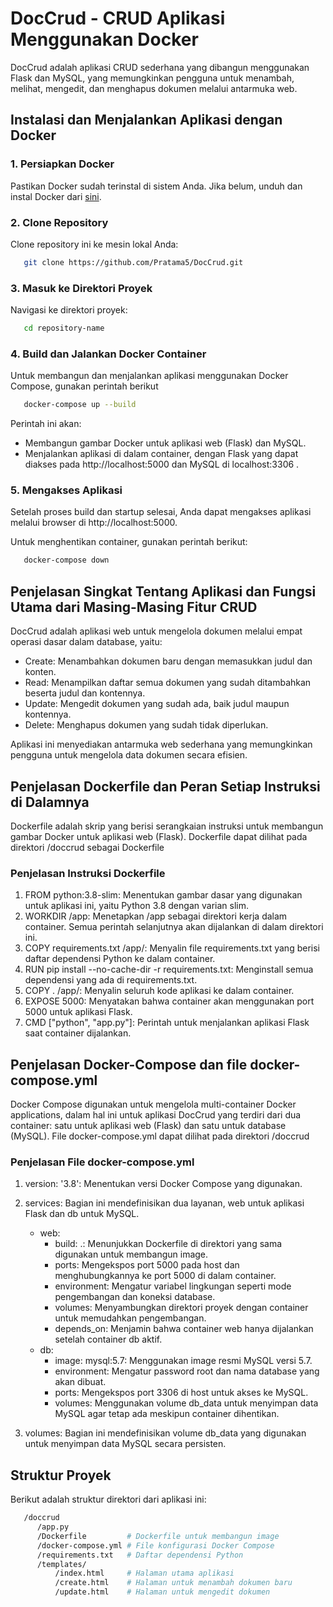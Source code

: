 # DocCrud - CRUD Aplikasi Menggunakan Docker

DocCrud adalah aplikasi CRUD sederhana yang dibangun menggunakan Flask dan MySQL, yang memungkinkan pengguna untuk menambah, melihat, mengedit, dan menghapus dokumen melalui antarmuka web.

## Instalasi dan Menjalankan Aplikasi dengan Docker

### 1. Persiapkan Docker
Pastikan Docker sudah terinstal di sistem Anda. Jika belum, unduh dan instal Docker dari [sini](https://www.docker.com/get-started).

### 2. Clone Repository
Clone repository ini ke mesin lokal Anda:
```bash
   git clone https://github.com/Pratama5/DocCrud.git
```

### 3. Masuk ke Direktori Proyek
Navigasi ke direktori proyek:
```bash
   cd repository-name
```

### 4. Build dan Jalankan Docker Container
Untuk membangun dan menjalankan aplikasi menggunakan Docker Compose, gunakan perintah berikut 
```bash
   docker-compose up --build
```
Perintah ini akan:

- Membangun gambar Docker untuk aplikasi web (Flask) dan MySQL.
- Menjalankan aplikasi di dalam container, dengan Flask yang dapat diakses pada http://localhost:5000 dan MySQL di localhost:3306 .

### 5. Mengakses Aplikasi
Setelah proses build dan startup selesai, Anda dapat mengakses aplikasi melalui browser di http://localhost:5000.

Untuk menghentikan container, gunakan perintah berikut:
```bash
   docker-compose down
```


## Penjelasan Singkat Tentang Aplikasi dan Fungsi Utama dari Masing-Masing Fitur CRUD
DocCrud adalah aplikasi web untuk mengelola dokumen melalui empat operasi dasar dalam database, yaitu:

- Create: Menambahkan dokumen baru dengan memasukkan judul dan konten.
- Read: Menampilkan daftar semua dokumen yang sudah ditambahkan beserta judul dan kontennya.
- Update: Mengedit dokumen yang sudah ada, baik judul maupun kontennya.
- Delete: Menghapus dokumen yang sudah tidak diperlukan.

Aplikasi ini menyediakan antarmuka web sederhana yang memungkinkan pengguna untuk mengelola data dokumen secara efisien.

## Penjelasan Dockerfile dan Peran Setiap Instruksi di Dalamnya
Dockerfile adalah skrip yang berisi serangkaian instruksi untuk membangun gambar Docker untuk aplikasi web (Flask).
Dockerfile dapat dilihat pada direktori /doccrud sebagai Dockerfile
### Penjelasan Instruksi Dockerfile
1. FROM python:3.8-slim: Menentukan gambar dasar yang digunakan untuk aplikasi ini, yaitu Python 3.8 dengan varian slim.
2. WORKDIR /app: Menetapkan /app sebagai direktori kerja dalam container. Semua perintah selanjutnya akan dijalankan di dalam direktori ini.
3. COPY requirements.txt /app/: Menyalin file requirements.txt yang berisi daftar dependensi Python ke dalam container.
4. RUN pip install --no-cache-dir -r requirements.txt: Menginstall semua dependensi yang ada di requirements.txt.
5. COPY . /app/: Menyalin seluruh kode aplikasi ke dalam container.
6. EXPOSE 5000: Menyatakan bahwa container akan menggunakan port 5000 untuk aplikasi Flask.
7. CMD ["python", "app.py"]: Perintah untuk menjalankan aplikasi Flask saat container dijalankan.

## Penjelasan Docker-Compose dan file docker-compose.yml
Docker Compose digunakan untuk mengelola multi-container Docker applications, dalam hal ini untuk aplikasi DocCrud yang terdiri dari dua container: satu untuk aplikasi web (Flask) dan satu untuk database (MySQL). 
File docker-compose.yml dapat dilihat pada direktori /doccrud

### Penjelasan File docker-compose.yml
1. version: '3.8': Menentukan versi Docker Compose yang digunakan.

2. services: Bagian ini mendefinisikan dua layanan, web untuk aplikasi Flask dan db untuk MySQL.
   * web:
      - build: .: Menunjukkan Dockerfile di direktori yang sama digunakan untuk membangun image. 
      - ports: Mengekspos port 5000 pada host dan menghubungkannya ke port 5000 di dalam container.
      - environment: Mengatur variabel lingkungan seperti mode pengembangan dan koneksi database.
      - volumes: Menyambungkan direktori proyek dengan container untuk memudahkan pengembangan.
      - depends_on: Menjamin bahwa container web hanya dijalankan setelah container db aktif.
   * db:
      - image: mysql:5.7: Menggunakan image resmi MySQL versi 5.7.
      - environment: Mengatur password root dan nama database yang akan dibuat.
      - ports: Mengekspos port 3306 di host untuk akses ke MySQL.
      - volumes: Menggunakan volume db_data untuk menyimpan data MySQL agar tetap ada meskipun container dihentikan.

3. volumes: Bagian ini mendefinisikan volume db_data yang digunakan untuk menyimpan data MySQL secara persisten.

## Struktur Proyek
Berikut adalah struktur direktori dari aplikasi ini:
```bash
   /doccrud
      /app.py
      /Dockerfile         # Dockerfile untuk membangun image
      /docker-compose.yml # File konfigurasi Docker Compose
      /requirements.txt   # Daftar dependensi Python
      /templates/
          /index.html     # Halaman utama aplikasi
          /create.html    # Halaman untuk menambah dokumen baru
          /update.html    # Halaman untuk mengedit dokumen
```

